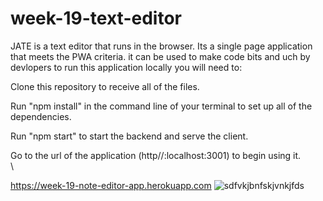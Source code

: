 # week-19-text-editor

JATE is a text editor that runs in the browser. Its a single page application that meets the PWA criteria. it can be used to make code bits and uch by devlopers
to run this application locally you will need to:

Clone this repository to receive all of the files.

Run "npm install" in the command line of your terminal to set up all of the dependencies.

Run "npm start" to start the backend and serve the client.

Go to the url of the application (http//:localhost:3001) to begin using it.\
\



https://week-19-note-editor-app.herokuapp.com
![sdfvkjbnfskjvnkjfds](https://user-images.githubusercontent.com/106626454/197888384-b925fb97-a37f-44b2-962c-ca28bca3ce84.png)
